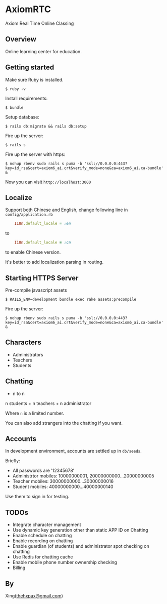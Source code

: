 # AxiomRTC

Axiom Real Time Online Classing

## Overview

Online learning center for education.

## Getting started

Make sure Ruby is installed.

    $ ruby -v

Install requirements:

    $ bundle
    
Setup database:

    $ rails db:migrate && rails db:setup
    
Fire up the server:

    $ rails s

Fire up the server with https: 

    $ nohup rbenv sudo rails s puma -b 'ssl://0.0.0.0:443?key=id_rsa&cert=axiom6_ai.crt&verify_mode=none&ca=axiom6_ai.ca-bundle' & 
    
Now you can visit `http://localhost:3000`

## Localize

Support both Chinese and English, change following line in `config/application.rb`

~~~ruby
    I18n.default_locale = :en
~~~
    
to 

~~~ruby
    I18n.default_locale = :cn
~~~
    
to enable Chinese version.

It's better to add localization parsing in routing.

## Starting HTTPS Server 

Pre-compile javascript assets 

    $ RAILS_ENV=development bundle exec rake assets:precompile

Fire up the server:

    $ nohup rbenv sudo rails s puma -b 'ssl://0.0.0.0:443?key=id_rsa&cert=axiom6_ai.crt&verify_mode=none&ca=axiom6_ai.ca-bundle' &

## Characters

* Administrators
* Teachers
* Students

## Chatting

* n to n
 
n students + n teachers + n administrator

Where `n` is a limited number.

You can also add strangers into the chatting if you want.

## Accounts

In development environment, accounts are settled up in `db/seeds`.

Briefly:

* All passwords are '12345678'
* Administrtor mobiles: 10000000001, 20000000000...20000000005
* Teacher mobiles: 30000000000...30000000016
* Student mobiles: 40000000000...40000000140

Use them to sign in for testing.

## TODOs

* Integrate character management
* Use dynamic key generation other than static APP ID on Chatting
* Enable schedule on chatting
* Enable recording on chatting
* Enable guardian (of students) and administrator spot checking on chatting
* Use Redis for chatting cache
* Enable mobile phone number ownership checking
* Billing

## By

Xing(thehxpax@gmail.com)